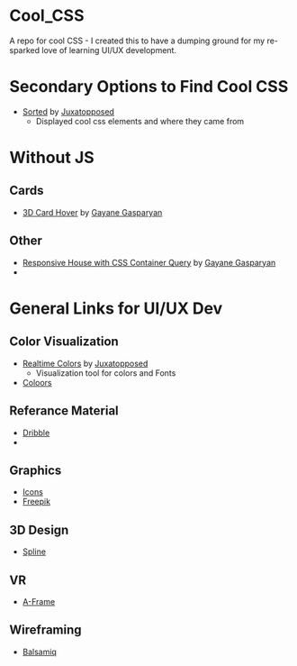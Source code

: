 # Cool_CSS
A repo for cool CSS - I created this to have a dumping ground for my re-sparked love of learning UI/UX development. 

# Secondary Options to Find Cool CSS
- [Sorted](https://stacksorted.com) by [Juxatopposed](https://www.youtube.com/@juxtopposed)
  - Displayed cool css elements and where they came from

# Without JS
## Cards
- [3D Card Hover](https://codepen.io/gayane-gasparyan/pen/wvxewXO) by [Gayane Gasparyan](https://codepen.io/gayane-gasparyan)

## Other
-  [Responsive House with CSS Container Query](https://codepen.io/gayane-gasparyan/pen/yLqjVWb) by [Gayane Gasparyan](https://codepen.io/gayane-gasparyan)
-  

# General Links for UI/UX Dev
## Color Visualization
- [Realtime Colors](https://www.realtimecolors.com/) by [Juxatopposed](https://www.youtube.com/@juxtopposed)
  - Visualization tool for colors and Fonts
- [Coloors](https://coolors.co/)
## Referance Material
- [Dribble](https://dribbble.com/)
- 
## Graphics
- [Icons](https://icons8.com/)
- [Freepik](https://www.freepik.com/)
## 3D Design
- [Spline](https://spline.design/)
## VR
- [A-Frame](https://aframe.io/)
## Wireframing
- [Balsamiq](https://balsamiq.com/)